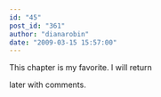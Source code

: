 ```yaml
---
id: "45"
post_id: "361"
author: "dianarobin"
date: "2009-03-15 15:57:00"
---
```

This chapter is my favorite. I will return

later with comments.
